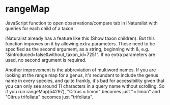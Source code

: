 # rangeMap
JavaScript function to open observations/compare tab in iNaturalist with queries for each child of a taxon

iNaturalist already has a feature like this (Show taxon children). But this function improves on it by allowing extra parameters. These need to be specified as the second argument, as a string, beginning with &, e.g. "&introduced=false&without_taxon_id=7251". If no extra parameters are used, no second argument is required.

Another improvement is the abbreviation of multiword names. If you are looking at the range map for a genus, it's redundant to include the genus name in every species, and quite frankly, it's bad for accessibility given that you can only see around 11 characters in a query name without scrolling. So if you run rangeMap(54297), "Citrus × limon" becomes just "× limon" and "Citrus trifoliata" becomes just "trifoliata".
